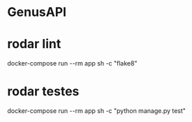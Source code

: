 # GenusAPI
# rodar lint
docker-compose run --rm app sh -c "flake8"
# rodar testes
docker-compose run --rm app sh -c "python manage.py test"